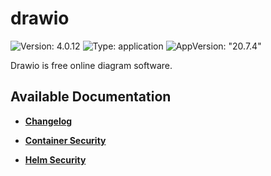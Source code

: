 # drawio

![Version: 4.0.12](https://img.shields.io/badge/Version-4.0.12-informational?style=flat-square) ![Type: application](https://img.shields.io/badge/Type-application-informational?style=flat-square) ![AppVersion: "20.7.4"](https://img.shields.io/badge/AppVersion-"20.7.4"-informational?style=flat-square)

Drawio is free online diagram software.

## Available Documentation

- [**Changelog**](CHANGELOG)

- [**Container Security**](container-security)

- [**Helm Security**](helm-security)

